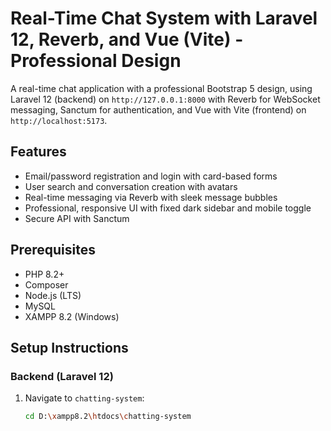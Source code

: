 # Real-Time Chat System with Laravel 12, Reverb, and Vue (Vite) - Professional Design

A real-time chat application with a professional Bootstrap 5 design, using Laravel 12 (backend) on `http://127.0.0.1:8000` with Reverb for WebSocket messaging, Sanctum for authentication, and Vue with Vite (frontend) on `http://localhost:5173`.

## Features
- Email/password registration and login with card-based forms
- User search and conversation creation with avatars
- Real-time messaging via Reverb with sleek message bubbles
- Professional, responsive UI with fixed dark sidebar and mobile toggle
- Secure API with Sanctum

## Prerequisites
- PHP 8.2+
- Composer
- Node.js (LTS)
- MySQL
- XAMPP 8.2 (Windows)

## Setup Instructions

### Backend (Laravel 12)
1. Navigate to `chatting-system`:
   ```bash
   cd D:\xampp8.2\htdocs\chatting-system